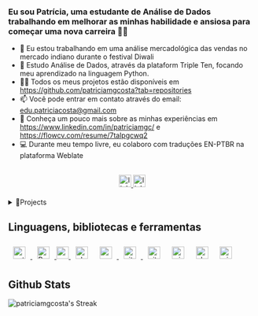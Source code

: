 ### <div align="left"> Eu sou Patrícia, uma estudante de Análise de Dados trabalhando em melhorar as minhas habilidade e ansiosa para começar uma nova carreira 👨‍💻</div>  
  

- 🔭 Eu estou trabalhando em uma análise mercadológica das vendas no mercado indiano durante o festival Diwali    
- 🌱 Estudo Análise de Dados, através da plataform Triple Ten, focando meu aprendizado na linguagem Python.
- 👨‍💻 Todos os meus projetos estão disponíveis em https://github.com/patriciamgcosta?tab=repositories
- 📫 Você pode entrar em contato através do email: edu.patriciacosta@gmail.com
- 📄 Conheça um pouco mais sobre as minhas experiências em https://www.linkedin.com/in/patriciamgc/ e https://flowcv.com/resume/7talpgcwq2
- 💻 Durante meu tempo livre, eu colaboro com traduções EN-PTBR na plataforma Weblate

<br/>

<div align="center">
<a href="https://linkedin.com/in/patriciamgc" target="_blank">
<img src=https://img.shields.io/badge/linkedin-%231E77B5.svg?&style=for-the-badge&logo=linkedin&logoColor=white alt=linkedin style="margin-bottom: 5px;" height = "25"/>
</a>
<a href="https://leetcode.com/u/user0594tT/" target="_blank">
<img src=https://img.shields.io/badge/-LeetCode-FFA116?style=for-the-badge&logo=LeetCode&logoColor=black alt=linkedin style="margin-bottom: 5px;" height = "25"/>
</a>
</div>  
<br/>  

<details> 
<summary>📃Projects
</summary>

  | Nome | Sumário |
  | --- | --- |
  | [Video Games Sales Evaluation](https://github.com/patriciamgcosta/video-games-selling-evalluation) | Análise dos jogos de video game mais vendidos no Japão, União Europeia e América do Norte
  | [Taxi Travels Analysis](https://github.com/patriciamgcosta/taxi_travels_analysis) | Análise de comparaçào de desempenho entre diferentes companhias de táxi
</details> 

## Linguagens, bibliotecas e ferramentas
<div align="left">
<a href="https://www.python.org/" target="_blank"><img style="margin: 10px" src="https://img.shields.io/badge/Python-FFD43B?style=for-the-badge&logo=python&logoColor=blue" alt="python" height="25" />
</a>
<a href="https://www.r-project.org/" target="_blank"><img style="margin: 10px" src="https://img.shields.io/badge/R-276DC3?style=for-the-badge&logo=r&logoColor=white" alt="R" height="25" />
</a>
<a href="https://pandas.pydata.org/pandas-docs/stable/index.html" target="_blank">
<img src=https://img.shields.io/badge/Pandas-2C2D72?style=for-the-badge&logo=pandas&logoColor=white alt=pandas style="margin-bottom: 5px;" height="25"/> 
</a>
<a href="https://plotly.com/python/plotly-express/" target="_blank"><img style="margin: 10px" src="https://img.shields.io/badge/Plotly-239120?style=for-the-badge&logo=plotly&logoColor=white" alt="plotly" height="25" /></a>
</a>
<a href="https://numpy.org/" target="_blank"><img style="margin: 10px" src="https://img.shields.io/badge/Numpy-777BB4?style=for-the-badge&logo=numpy&logoColor=white" alt="numpy" height="25" />
</a>
<a href="https://github.com/patriciamgcosta" target="_blank"><img style="margin: 10px" src="https://img.shields.io/badge/GitHub-100000?style=for-the-badge&logo=github&logoColor=white" alt="github" height="25" />
</a>
<a><img style="margin: 10px" src="https://img.shields.io/badge/VSCode-0078D4?style=for-the-badge&logo=visual%20studio%20code&logoColor=white" alt="github" height="25" />
</a>
<a><img style="margin: 10px" src="https://img.shields.io/badge/Microsoft_Office-D83B01?style=for-the-badge&logo=microsoft-office&logoColor=white" alt="microsoftoffice" height="25" />
</a>
<a><img style="margin: 10px" src="https://img.shields.io/badge/Ubuntu-E95420?style=for-the-badge&logo=ubuntu&logoColor=white" alt="ubuntu" height="25" />
</a>
<a><img style="margin: 10px" src="https://img.shields.io/badge/Windows-0078D6?style=for-the-badge&logo=windows&logoColor=white" alt="windows" height="25" />
</a>
</div>





## Github Stats  
![patriciamgcosta's Streak](https://github-readme-streak-stats.herokuapp.com/?user=patriciamgcosta&theme=default&hide_border=true)
